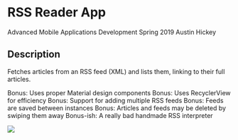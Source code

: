 # RSS Reader App
Advanced Mobile Applications Development
Spring 2019
Austin Hickey

## Description
Fetches articles from an RSS feed (XML) and lists them, linking to their full articles.

Bonus: Uses proper Material design components
Bonus: Uses RecyclerView for efficiency
Bonus: Support for adding multiple RSS feeds
Bonus: Feeds are saved between instances
Bonus: Articles and feeds may be deleted by swiping them away
Bonus-ish: A really bad handmade RSS interpreter

![](https://puu.sh/DcyOs/09cc74f653.png)